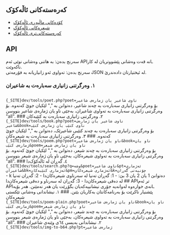 ## کەرەستەکانی ئاڵەکۆک
- <a target='_blank' href='https://github.com/allekok/allekok-website'>کۆدەکانی ماڵپەڕی ئاڵەکۆک</a>
- <a target='_blank' href='https://github.com/allekok/allekok-poems'>شیعرەکانی ئاڵەکۆک</a>
- <a target='_blank' href='https://github.com/allekok/allekok-downloads'>کەرەستەکانی‌تری ئاڵەکۆک</a>
## API
سەرنج بدەن: بە هاتنی وەشانی نوێی ئەم APIـانە قەت وەشانی پێشووتریان لە کار ناکەوێت.  
سەرنج بدەن: تەواوی ئەو زانیاریانە بە فۆرمەتی JSON لە ئیختیارتان دادەندرێ.  
### ١. وەرگرتنی زانیاری سەبارەت بە شاعیران
<code>
{_SITE}dev/tools/poet.php?poet=ناوی شاعیر یان ژمارەی شاعیر
</code>
بۆ وەرگرتنی زانیاری سەبارەت بە چەند شاعیر، دەتوانن بە "," لێکیان جوێ کەنەوە.  
بۆ وەرگرتنی زانیاری سەبارەت بە تەواوی شاعیران، بەجێی ناو یان ژمارەی شاعیر بنووسن
"all".
### ٢. وەرگرتنی زانیاری سەبارەت بە کتێبەکان
<code>
{_SITE}dev/tools/book.php?poet=ناوی شاعیر یان ژمارەی
شاعیر&book=ناوی کتێب یان ژمارەی کتێب
</code>
بۆ وەرگرتنی زانیاری سەبارەت بە چەند کتێبی شاعیرێک، دەتوانن بە "," لێکیان جوێ کەنەوە.
### ٣. وەرگرتنی زانیاری سەبارەت بە شیعرەکان
<code>
{_SITE}dev/tools/poem.php?poet=ناو یان ژمارەی شاعیر&book=ناو یان
ژمارەی کتێب&poem=ناو یان ژمارەی شیعر
</code>
بۆ وەرگرتنی زانیاری سەبارەت بە چەند شیعر، دەتوانن بە "," لێکیان جوێ کەنەوە.  
بۆ وەرگرتنی زانیاری سەبارەت بە تەواوی شیعرەکان، بەجێی ناو یان ژمارەی شیعر بنووسن
"all".
### ٤. گەڕان لە ئاڵەکۆک‌دا
<code>
{_SITE}dev/tools/search.php?q=وشە&poet=ناوی شاعیر&pt=ئەژماری
شاعیران&bk=ئەژماری کتێبەکان&pm=ئەژماری شیعرەکان&k=چۆنیەتی گەڕان
</code>
- k دەتوانێ 1 یان 2 یان 3 بێ:
  - 1: گەڕان تەنیا لە سەرناوی شیعرەکان‌دا
  - 2: گەڕان تەنیا لە دەقی شیعرەکان‌دا
  - 3: گەڕان لە سەرناو و دەقی شیعرەکان‌دا
## APIتر
ئەم APIـانەی خوارەوە لەوانەیە جۆری نیشانییەکەیان بگۆڕێت یان هەر نەمێنن. هەر بۆیە
پێشنیار ناکرێت بۆ بەرنامەکانتان بەکاریان بێنن.
### ١. نیشاندانی وەشانی تێکستی شیعرەکان
<code>
{_SITE}dev/tools/poem-plain.php?poet=ناو یان ژمارەی شاعیر&book=ناو یان
ژمارەی کتێب&poem=ناو یان ژمارەی شیعر
</code>
بۆ وەرگرتنی زانیاری سەبارەت بە چەند شیعر، دەتوانن بە "," لێکیان جوێ کەنەوە.  
بۆ وەرگرتنی زانیاری سەبارەت بە تەواوی شیعرەکان، بەجێی ناو یان ژمارەی شیعر بنووسن
"all".
### ٢. نیشاندانی بەیسی ٦٤ی وێنەی شاعیران
<code>
{_SITE}dev/tools/img-to-b64.php?pt=ژمارەی شاعیر
</code>
